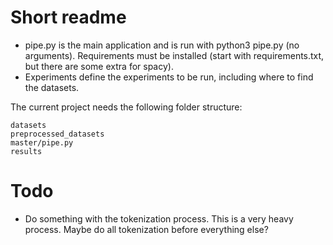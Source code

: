 # Short readme
- pipe.py is the main application and is run with python3 pipe.py (no arguments). Requirements must be installed (start with requirements.txt, but there are some extra for spacy). 
- Experiments define the experiments to be run, including where to find the datasets. 

The current project needs the following folder structure: 
```
datasets
preprocessed_datasets
master/pipe.py
results
```
# Todo
- Do something with the tokenization process. This is a very heavy process. Maybe do all tokenization before everything else? 
